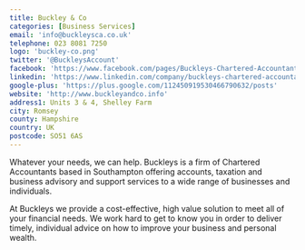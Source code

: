```yaml
---
title: Buckley & Co
categories: [Business Services]
email: 'info@buckleysca.co.uk'
telephone: 023 8081 7250
logo: 'buckley-co.png'
twitter: '@BuckleysAccount'
facebook: 'https://www.facebook.com/pages/Buckleys-Chartered-Accountants/137588213085985'
linkedin: 'https://www.linkedin.com/company/buckleys-chartered-accountants'
google-plus: 'https://plus.google.com/112450919530466790632/posts'
website: 'http://www.buckleyandco.info'
address1: Units 3 & 4, Shelley Farm
city: Romsey
county: Hampshire
country: UK
postcode: SO51 6AS
---
```

Whatever your needs, we can help. Buckleys is a firm of Chartered Accountants based in Southampton offering accounts, taxation and business advisory and support services to a wide range of businesses and individuals.

At Buckleys we provide a cost-effective, high value solution to meet all of your financial needs. We work hard to get to know you in order to deliver timely, individual advice on how to improve your business and personal wealth.
